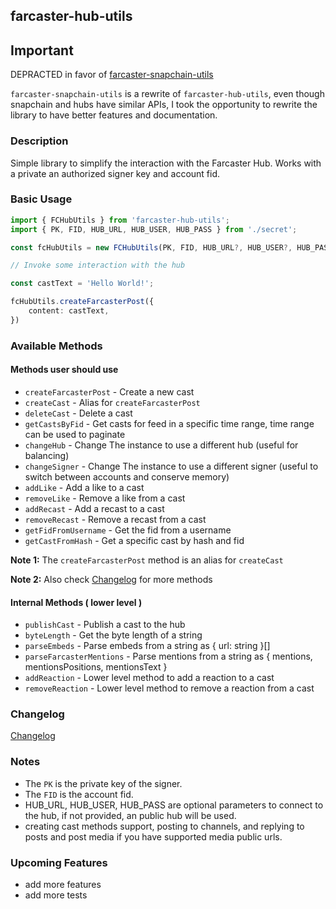 ## farcaster-hub-utils

## Important

DEPRACTED in favor of [farcaster-snapchain-utils](https://github.com/andrei0x309/farcaster-snapchain-utils)

`farcaster-snapchain-utils` is a rewrite of `farcaster-hub-utils`, even though snapchain and hubs have similar APIs, I took the opportunity to rewrite the library to have better features and documentation.

### Description

Simple library to simplify the interaction with the Farcaster Hub.
Works with a private an authorized signer key and account fid.

### Basic Usage

```typescript
import { FCHubUtils } from 'farcaster-hub-utils';
import { PK, FID, HUB_URL, HUB_USER, HUB_PASS } from './secret';

const fcHubUtils = new FCHubUtils(PK, FID, HUB_URL?, HUB_USER?, HUB_PASS?);

// Invoke some interaction with the hub

const castText = 'Hello World!';

fcHubUtils.createFarcasterPost({
    content: castText,
})

```

### Available Methods

#### Methods user should use

- `createFarcasterPost` - Create a new cast
- `createCast` - Alias for `createFarcasterPost`
- `deleteCast` - Delete a cast
- `getCastsByFid` - Get casts for feed in a specific time range, time range can be used to paginate
- `changeHub` - Change The instance to use a different hub (useful for balancing)
- `changeSigner` - Change The instance to use a different signer (useful to switch between accounts and conserve memory)
- `addLike` - Add a like to a cast
- `removeLike` - Remove a like from a cast
- `addRecast` - Add a recast to a cast
- `removeRecast` - Remove a recast from a cast
- `getFidFromUsername` - Get the fid from a username
- `getCastFromHash` - Get a specific cast by hash and fid

**Note 1:** The `createFarcasterPost` method is an alias for `createCast`

**Note 2:** Also check [Changelog](./CHANGELOG.md) for more methods

#### Internal Methods ( lower level )

- `publishCast` - Publish a cast to the hub
- `byteLength` - Get the byte length of a string
- `parseEmbeds` - Parse embeds from a string as { url: string }[]
- `parseFarcasterMentions` - Parse mentions from a string as { mentions, mentionsPositions, mentionsText }
- `addReaction` - Lower level method to add a reaction to a cast
- `removeReaction` - Lower level method to remove a reaction from a cast


### Changelog

[Changelog](./CHANGELOG.md)

### Notes

- The `PK` is the private key of the signer.
- The `FID` is the account fid.
- HUB_URL, HUB_USER, HUB_PASS are optional parameters to connect to the hub, if not provided, an public hub will be used.
- creating cast methods support, posting to channels, and replying to posts and post media if you have supported media public urls.

### Upcoming Features

- add more features
- add more tests
